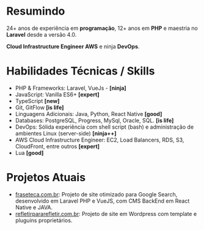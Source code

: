 # Resumindo

24+ anos de experiência em **programação**, 12+ anos em **PHP** e maestria no **Laravel** desde a versão 4.0.

**Cloud Infrastructure Engineer AWS** e ninja **DevOps**.


# Habilidades Técnicas / Skills

- PHP & Frameworks: Laravel, VueJs - **[ninja]**
- JavaScript: Vanilla ES6+ **[expert]**
- TypeScript **[new]**
- Git, GitFlow **[is life]**
- Linguagens Adicionais: Java, Python, React Native **[good]**
- Databases: PostgreSQL, Progress, MySql, Oracle, SQL. **[is life]** 
- DevOps: Sólida experiência com shell script (bash) e administração de ambientes Linux (server-side) **[ninja++]**
- AWS Cloud Infrastructure Engineer: EC2, Load Balancers, RDS, S3, CloudFront, entre outros **[expert]**
- Lua **[good]**


# Projetos Atuais

- [fraseteca.com.br](http://fraseteca.com.br/): Projeto de site otimizado para Google Search, desenvolvido em Laravel PHP e VueJS, com CMS BackEnd em React Native e JAVA.
- [refletirpararefletir.com.br](https://www.refletirpararefletir.com.br/): Projeto de site em Wordpress com template e pluguins proprietários.
